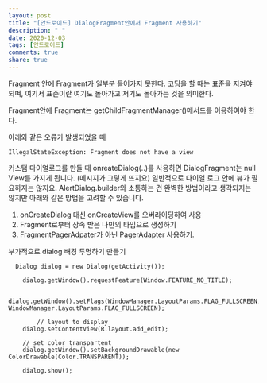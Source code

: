 ```yaml
---
layout: post
title: "[안드로이드] DialogFragment안에서 Fragment 사용하기"
description: " "
date: 2020-12-03
tags: [안드로이드]
comments: true
share: true
---
```




Fragment 안에 Fragment가 일부분 들어가지 못한다. 코딩을 할 때는 표준을 지켜야 되며, 여기서 표준이란 여기도 돌아가고 저기도 돌아가는 것을 의미한다.

Fragment안에 Fragment는 getChildFragmentManager()메서드를 이용하여야 한다.

아래와 같은 오류가 발생되었을 때

```
IllegalStateException: Fragment does not have a view
```

커스텀 다이얼로그를 만들 때 onreateDialog(..)를 사용하면 DialogFragment는 null View를 가지게 됩니다. (메시지가 그렇게 뜨지요) 일반적으로 다이얼 로그 안에 뷰가 필요하지는 않지요. AlertDialog.builder와 소통하는 건 완벽한 방법이라고 생각되지는 않지만 아래와 같은 방법을 고려할 수 있습니다.

1. onCreateDialog 대신 onCreateView를 오버라이딩하여 사용
2. Fragment로부터 상속 받은 나만의 타입으로 생성하기
3. FragmentPagerAdpater가 아닌 PagerAdapter 사용하기.

부가적으로 dialog 배경 투명하기 만들기

```
  Dialog dialog = new Dialog(getActivity());

    dialog.getWindow().requestFeature(Window.FEATURE_NO_TITLE);

    dialog.getWindow().setFlags(WindowManager.LayoutParams.FLAG_FULLSCREEN, WindowManager.LayoutParams.FLAG_FULLSCREEN);      

        // layout to display
    dialog.setContentView(R.layout.add_edit);

    // set color transpartent
    dialog.getWindow().setBackgroundDrawable(new ColorDrawable(Color.TRANSPARENT));

    dialog.show();
```